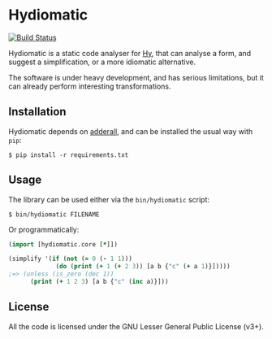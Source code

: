 Hydiomatic
==========

[![Build Status](https://travis-ci.org/algernon/hydiomatic.png?branch=master)](https://travis-ci.org/algernon/hydiomatic)

Hydiomatic is a static code analyser for [Hy](http://hylang.org/),
that can analyse a form, and suggest a simplification, or a more
idiomatic alternative.

The software is under heavy development, and has serious limitations,
but it can already perform interesting transformations.

Installation
------------

Hydiomatic depends on [adderall](https://github.com/adderall), and can
be installed the usual way with `pip`:

```shell
$ pip install -r requirements.txt
```

Usage
-----

The library can be used either via the `bin/hydiomatic` script:

```shell
$ bin/hydiomatic FILENAME
```

Or programmatically:

```clojure
(import [hydiomatic.core [*]])

(simplify '(if (not (= 0 (- 1 1))) 
             (do (print (+ 1 (+ 2 3)) [a b {"c" (+ a 1)}]))))
;=> (unless (is_zero (dec 1))
      (print (+ 1 2 3) [a b {"c" (inc a)}]))
```

License
-------

All the code is licensed under the GNU Lesser General Public License
(v3+).
